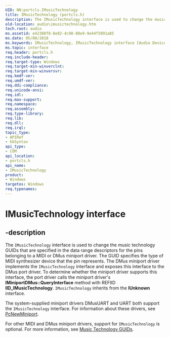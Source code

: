 ```yaml
---
UID: NN:portcls.IMusicTechnology
title: IMusicTechnology (portcls.h)
description: The IMusicTechnology interface is used to change the music technology GUIDs that are specified in the data range descriptors for the pins belonging to a MIDI or DMus miniport driver.
old-location: audio\imusictechnology.htm
tech.root: audio
ms.assetid: e42380f8-8e82-4c98-88e9-9e44f5091a85
ms.date: 05/08/2018
ms.keywords: IMusicTechnology, IMusicTechnology interface [Audio Devices], IMusicTechnology interface [Audio Devices],described, audio.imusictechnology, audmp-routines_9300aa03-6606-46a0-ad5b-b0d776c46ed1.xml, portcls/IMusicTechnology
ms.topic: interface
req.header: portcls.h
req.include-header: 
req.target-type: Windows
req.target-min-winverclnt: 
req.target-min-winversvr: 
req.kmdf-ver: 
req.umdf-ver: 
req.ddi-compliance: 
req.unicode-ansi: 
req.idl: 
req.max-support: 
req.namespace: 
req.assembly: 
req.type-library: 
req.lib: 
req.dll: 
req.irql: 
topic_type:
- APIRef
- kbSyntax
api_type:
- COM
api_location:
- portcls.h
api_name:
- IMusicTechnology
product:
- Windows
targetos: Windows
req.typenames: 
---
```


# IMusicTechnology interface


## -description


The <code>IMusicTechnology</code> interface is used to change the music technology GUIDs that are specified in the data range descriptors for the pins belonging to a MIDI or DMus miniport driver. The GUID specifies the type of MIDI synthesizer device that the pin represents. The DMus miniport driver implements the <code>IMusicTechnology</code> interface and exposes this interface to the DMus port driver. To determine whether the miniport driver supports this interface, the port driver calls the miniport driver's <b>IMiniportDMus::QueryInterface</b> method with REFIID <b>IID_IMusicTechnology</b>. <code>IMusicTechnology</code> inherits from the <b>IUnknown</b> interface.

The system-supplied miniport drivers DMusUART and UART both support the <code>IMusicTechnology</code> interface. For information about these drivers, see <a href="https://msdn.microsoft.com/library/windows/hardware/ff537714">PcNewMiniport</a>.

For other MIDI and DMus miniport drivers, support for <code>IMusicTechnology</code> is optional. For more information, see <a href="https://msdn.microsoft.com/3b7c2907-e67f-458e-809d-080dcc30be1a">Music Technology GUIDs</a>.

